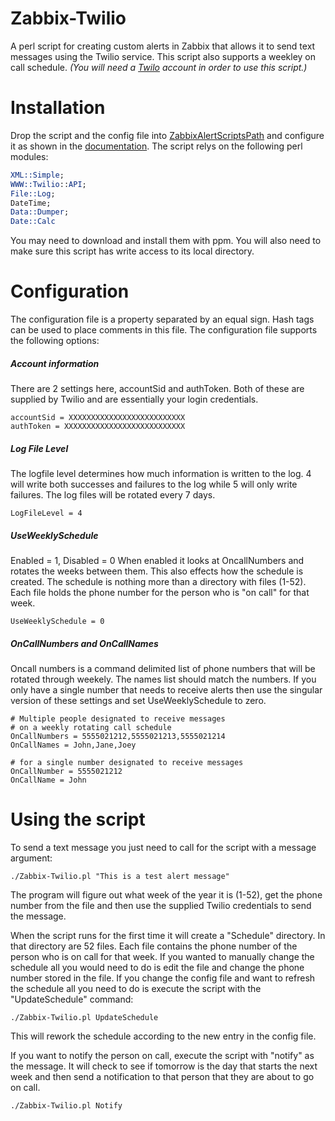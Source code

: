 # Zabbix-Twilio
A perl script for creating custom alerts in Zabbix that allows it to send text messages using the Twilio service. This script also supports a weekley on call schedule.
_(You will need a [Twilo](https://www.twilio.com/) account in order to use this script.)_

# Installation
Drop the script and the config file into [ZabbixAlertScriptsPath](https://www.zabbix.com/documentation/3.4/manual/appendix/config/zabbix_server) and configure it as shown in the [documentation](https://www.zabbix.com/documentation/3.4/manual/config/notifications/media/script).
The script relys on the following perl modules:

```perl
XML::Simple;
WWW::Twilio::API;
File::Log;
DateTime;
Data::Dumper;
Date::Calc
```
You may need to download and install them with ppm.
You will also need to make sure this script has write access to its local directory.

# Configuration
The configuration file is a property separated by an equal sign. Hash tags can be used to place comments in this file. The configuration file supports the following options:

##### Account information
There are 2 settings here, accountSid and authToken. Both of these are supplied by Twilio and are essentially your login credentials.
```
accountSid = XXXXXXXXXXXXXXXXXXXXXXXXXX
authToken = XXXXXXXXXXXXXXXXXXXXXXXXXXX
```

##### Log File Level
The logfile level determines how much information is written to the log. 4 will write both successes and failures to the log while 5 will only write failures. The log files will be rotated every 7 days.
```
LogFileLevel = 4
```
##### UseWeeklySchedule
Enabled = 1, Disabled = 0
When enabled it looks at OncallNumbers and rotates the weeks between them. This also effects how the schedule is created. The schedule is nothing more than a directory with files (1-52). Each file holds the phone number for the person who is "on call" for that week.
```
UseWeeklySchedule = 0
```

##### OnCallNumbers and OnCallNames
Oncall numbers is a command delimited list of phone numbers that will be rotated through weekely. The names list should match the numbers. If you only have a single number that needs to receive alerts then use the singular version of these settings and set UseWeeklySchedule to zero.
```
# Multiple people designated to receive messages
# on a weekly rotating call schedule
OnCallNumbers = 5555021212,5555021213,5555021214
OnCallNames = John,Jane,Joey

# for a single number designated to receive messages
OnCallNumber = 5555021212
OnCallName = John
```

# Using the script
To send a text message you just need to call for the script with a message argument:
```
./Zabbix-Twilio.pl "This is a test alert message"
```
The program will figure out what week of the year it is (1-52), get the phone number from the file and then use the supplied Twilio credentials to send the message.

When the script runs for the first time it will create a "Schedule" directory. In that directory are 52 files. Each file contains the phone number of the person who is on call for that week.  If you wanted to manually change the schedule all you would need to do is edit the file and change the phone number stored in the file. If you change the config file and want to refresh the schedule all you need to do is execute the script with the "UpdateSchedule" command:

```
./Zabbix-Twilio.pl UpdateSchedule
```
This will rework the schedule according to the new entry in the config file.

If you want to notify the person on call, execute the script with "notify" as the message. It will check to see if tomorrow is the day that starts the next week and then send a notification to that person that they are about to go on call.

```
./Zabbix-Twilio.pl Notify
```
